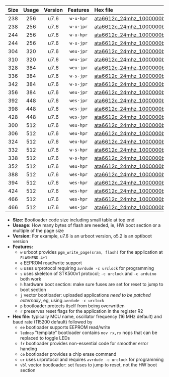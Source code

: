 |Size|Usage|Version|Features|Hex file|
|:-:|:-:|:-:|:-:|:--|
|238|256|u7.6|`w-u-hpr`|[ata6612c_24mhz_1000000bps_ur.hex](https://raw.githubusercontent.com/stefanrueger/urboot/main/ata6612c_24mhz_1000000bps_ur.hex)|
|238|256|u7.6|`w-u-jpr`|[ata6612c_24mhz_1000000bps_ur_vbl.hex](https://raw.githubusercontent.com/stefanrueger/urboot/main/ata6612c_24mhz_1000000bps_ur_vbl.hex)|
|244|256|u7.6|`w-u-hpr`|[ata6612c_24mhz_1000000bps_lednop_ur.hex](https://raw.githubusercontent.com/stefanrueger/urboot/main/ata6612c_24mhz_1000000bps_lednop_ur.hex)|
|244|256|u7.6|`w-u-jpr`|[ata6612c_24mhz_1000000bps_lednop_ur_vbl.hex](https://raw.githubusercontent.com/stefanrueger/urboot/main/ata6612c_24mhz_1000000bps_lednop_ur_vbl.hex)|
|304|320|u7.6|`weu-jpr`|[ata6612c_24mhz_1000000bps_ee_ur_vbl.hex](https://raw.githubusercontent.com/stefanrueger/urboot/main/ata6612c_24mhz_1000000bps_ee_ur_vbl.hex)|
|310|320|u7.6|`weu-jpr`|[ata6612c_24mhz_1000000bps_ee_lednop_ur_vbl.hex](https://raw.githubusercontent.com/stefanrueger/urboot/main/ata6612c_24mhz_1000000bps_ee_lednop_ur_vbl.hex)|
|328|384|u7.6|`weu-jpr`|[ata6612c_24mhz_1000000bps_ee_lednop_fr_ur_vbl.hex](https://raw.githubusercontent.com/stefanrueger/urboot/main/ata6612c_24mhz_1000000bps_ee_lednop_fr_ur_vbl.hex)|
|336|384|u7.6|`w-s-jpr`|[ata6612c_24mhz_1000000bps_vbl.hex](https://raw.githubusercontent.com/stefanrueger/urboot/main/ata6612c_24mhz_1000000bps_vbl.hex)|
|342|384|u7.6|`w-s-jpr`|[ata6612c_24mhz_1000000bps_lednop_vbl.hex](https://raw.githubusercontent.com/stefanrueger/urboot/main/ata6612c_24mhz_1000000bps_lednop_vbl.hex)|
|356|384|u7.6|`weu-jpr`|[ata6612c_24mhz_1000000bps_ee_lednop_fr_ce_ur_vbl.hex](https://raw.githubusercontent.com/stefanrueger/urboot/main/ata6612c_24mhz_1000000bps_ee_lednop_fr_ce_ur_vbl.hex)|
|392|448|u7.6|`wes-jpr`|[ata6612c_24mhz_1000000bps_ee_vbl.hex](https://raw.githubusercontent.com/stefanrueger/urboot/main/ata6612c_24mhz_1000000bps_ee_vbl.hex)|
|398|448|u7.6|`wes-jpr`|[ata6612c_24mhz_1000000bps_ee_lednop_vbl.hex](https://raw.githubusercontent.com/stefanrueger/urboot/main/ata6612c_24mhz_1000000bps_ee_lednop_vbl.hex)|
|428|448|u7.6|`wes-jpr`|[ata6612c_24mhz_1000000bps_ee_lednop_fr_vbl.hex](https://raw.githubusercontent.com/stefanrueger/urboot/main/ata6612c_24mhz_1000000bps_ee_lednop_fr_vbl.hex)|
|300|512|u7.6|`weu-hpr`|[ata6612c_24mhz_1000000bps_ee_ur.hex](https://raw.githubusercontent.com/stefanrueger/urboot/main/ata6612c_24mhz_1000000bps_ee_ur.hex)|
|306|512|u7.6|`weu-hpr`|[ata6612c_24mhz_1000000bps_ee_lednop_ur.hex](https://raw.githubusercontent.com/stefanrueger/urboot/main/ata6612c_24mhz_1000000bps_ee_lednop_ur.hex)|
|324|512|u7.6|`weu-hpr`|[ata6612c_24mhz_1000000bps_ee_lednop_fr_ur.hex](https://raw.githubusercontent.com/stefanrueger/urboot/main/ata6612c_24mhz_1000000bps_ee_lednop_fr_ur.hex)|
|332|512|u7.6|`w-s-hpr`|[ata6612c_24mhz_1000000bps.hex](https://raw.githubusercontent.com/stefanrueger/urboot/main/ata6612c_24mhz_1000000bps.hex)|
|338|512|u7.6|`w-s-hpr`|[ata6612c_24mhz_1000000bps_lednop.hex](https://raw.githubusercontent.com/stefanrueger/urboot/main/ata6612c_24mhz_1000000bps_lednop.hex)|
|352|512|u7.6|`weu-hpr`|[ata6612c_24mhz_1000000bps_ee_lednop_fr_ce_ur.hex](https://raw.githubusercontent.com/stefanrueger/urboot/main/ata6612c_24mhz_1000000bps_ee_lednop_fr_ce_ur.hex)|
|388|512|u7.6|`wes-hpr`|[ata6612c_24mhz_1000000bps_ee.hex](https://raw.githubusercontent.com/stefanrueger/urboot/main/ata6612c_24mhz_1000000bps_ee.hex)|
|394|512|u7.6|`wes-hpr`|[ata6612c_24mhz_1000000bps_ee_lednop.hex](https://raw.githubusercontent.com/stefanrueger/urboot/main/ata6612c_24mhz_1000000bps_ee_lednop.hex)|
|424|512|u7.6|`wes-hpr`|[ata6612c_24mhz_1000000bps_ee_lednop_fr.hex](https://raw.githubusercontent.com/stefanrueger/urboot/main/ata6612c_24mhz_1000000bps_ee_lednop_fr.hex)|
|466|512|u7.6|`wes-hpr`|[ata6612c_24mhz_1000000bps_ee_lednop_fr_ce.hex](https://raw.githubusercontent.com/stefanrueger/urboot/main/ata6612c_24mhz_1000000bps_ee_lednop_fr_ce.hex)|
|466|512|u7.6|`wes-jpr`|[ata6612c_24mhz_1000000bps_ee_lednop_fr_ce_vbl.hex](https://raw.githubusercontent.com/stefanrueger/urboot/main/ata6612c_24mhz_1000000bps_ee_lednop_fr_ce_vbl.hex)|

- **Size:** Bootloader code size including small table at top end
- **Useage:** How many bytes of flash are needed, ie, HW boot section or a multiple of the page size
- **Version:** For example, u7.6 is an urboot version, o5.2 is an optiboot version
- **Features:**
  + `w` urboot provides `pgm_write_page(sram, flash)` for the application at `FLASHEND-4+1`
  + `e` EEPROM read/write support
  + `u` uses urprotocol requiring `avrdude -c urclock` for programming
  + `s` uses skeleton of STK500v1 protocol; `-c urclock` and `-c arduino` both work
  + `h` hardware boot section: make sure fuses are set for reset to jump to boot section
  + `j` vector bootloader: uploaded applications *need to be patched externally*, eg, using `avrdude -c urclock`
  + `p` bootloader protects itself from being overwritten
  + `r` preserves reset flags for the application in the register R2
- **Hex file:** typically MCU name, oscillator frequency (16 MHz default) and baud rate (115200 default) followed by
  + `ee` bootloader supports EEPROM read/write
  + `lednop` "template" bootloader contains `mov rx,rx` nops that can be replaced to toggle LEDs
  + `fr` bootloader provides non-essential code for smoother error handing
  + `ce` bootloader provides a chip erase command
  + `ur` uses urprotocol and requires `avrdude -c urclock` for programming
  + `vbl` vector bootloader: set fuses to jump to reset, not the HW boot section
